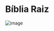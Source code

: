 Bíblia Raiz
===========


![image](https://github.com/zeh-raiz/biblia/assets/154707946/26f41d03-40e5-49c4-a1a8-7aaeb417075a)

